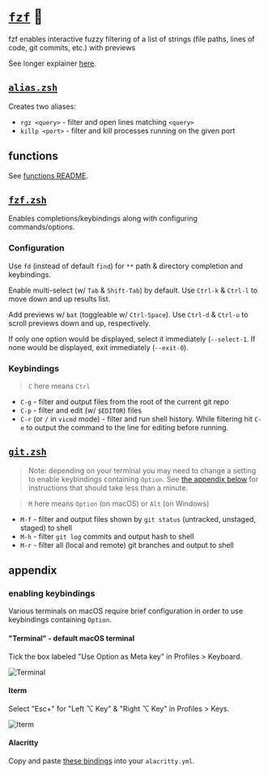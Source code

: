 # [`fzf`](https://github.com/junegunn/fzf) 🌸

fzf enables interactive fuzzy filtering of a list of strings (file paths, lines of code, git commits, etc.) with previews

See longer explainer [here](https://gist.github.com/nathanshelly/4b7020d09d413cab823914b06162145a#-fzf).

## [`alias.zsh`](./alias.zsh)

Creates two aliases:

- `rgz <query>` - filter and open lines matching `<query>`
- `killp <port>` - filter and kill processes running on the given port

## functions

See [functions README](./functions/README.md).

## [`fzf.zsh`](./fzf.zsh)

Enables completions/keybindings along with configuring commands/options.

### Configuration

Use `fd` (instead of default `find`) for `**` path & directory completion and keybindings.

Enable multi-select (w/ `Tab` & `Shift-Tab`) by default. Use `Ctrl-k` & `Ctrl-l` to move down and up results list.

Add previews w/ `bat` (toggleable w/ `Ctrl-Space`). Use `Ctrl-d` & `Ctrl-u` to scroll previews down and up, respectively.

If only one option would be displayed, select it immediately (`--select-1`. If none would be displayed, exit immediately (`--exit-0`).

### Keybindings

> `C` here means `Ctrl`

- `C-g` - filter and output files from the root of the current git repo
- `C-p` - filter and edit (w/ `$EDITOR`) files
- `C-r` (or `/` in `vicmd` mode) - filter and run shell history. While filtering hit `C-e` to output the command to the line for editing before running.

## [`git.zsh`](./git.zsh)

> Note: depending on your terminal you may need to change a setting to enable keybindings containing `Option`. See [the appendix below](#enabling-keybindings) for instructions that should take less than a minute.

> `M` here means `Option` (on macOS) or `Alt` (on Windows)

- `M-f` - filter and output files shown by `git status` (untracked, unstaged, staged) to shell
- `M-h` - filter `git log` commits and output hash to shell
- `M-r` - filter all (local and remote) git branches and output to shell

## appendix

### enabling keybindings

Various terminals on macOS require brief configuration in order to use keybindings containing `Option`.

#### "Terminal" - default macOS terminal

Tick the box labeled "Use Option as Meta key" in Profiles > Keyboard.

![Terminal](https://user-images.githubusercontent.com/9750687/74061402-cb24c100-49a0-11ea-9270-2707170cc592.png 'terminal')

#### Iterm

Select "Esc+" for "Left ⌥ Key" & "Right ⌥ Key" in Profiles > Keys.

![Iterm](https://user-images.githubusercontent.com/9750687/74061408-ceb84800-49a0-11ea-90ec-c7cab978a15c.png 'Iterm')

#### Alacritty

Copy and paste [these bindings](https://github.com/nathanshelly/.files/blob/6ec55ce177bea6833f6179426b5e5a61601831b8/gui/config.symlink/alacritty/alacritty.yml#L646-L719) into your `alacritty.yml`.

